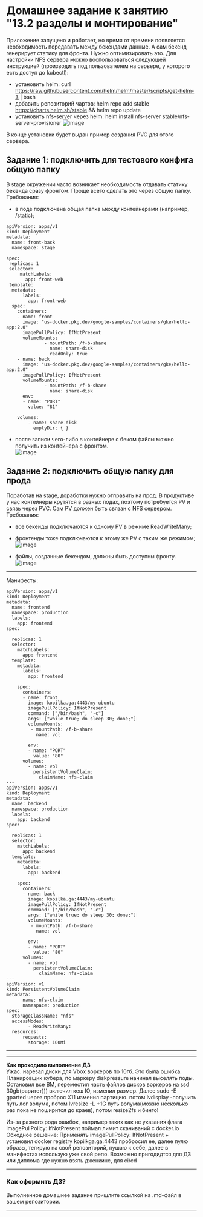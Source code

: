 # Домашнее задание к занятию "13.2 разделы и монтирование"
Приложение запущено и работает, но время от времени появляется необходимость передавать между бекендами данные. А сам бекенд генерирует статику для фронта. Нужно оптимизировать это.
Для настройки NFS сервера можно воспользоваться следующей инструкцией (производить под пользователем на сервере, у которого есть доступ до kubectl):
* установить helm: curl https://raw.githubusercontent.com/helm/helm/master/scripts/get-helm-3 | bash
* добавить репозиторий чартов: helm repo add stable https://charts.helm.sh/stable && helm repo update
* установить nfs-server через helm: helm install nfs-server stable/nfs-server-provisioner
![image](https://user-images.githubusercontent.com/30965391/154330482-1aa174e8-670e-47b1-b638-47d12f94039b.png)

В конце установки будет выдан пример создания PVC для этого сервера.

## Задание 1: подключить для тестового конфига общую папку
В stage окружении часто возникает необходимость отдавать статику бекенда сразу фронтом. Проще всего сделать это через общую папку. Требования:
* в поде подключена общая папка между контейнерами (например, /static);  
```
apiVersion: apps/v1
kind: Deployment
metadata:
  name: front-back
  namespace: stage

spec:
 replicas: 1
 selector:
     matchLabels:
       app: front-web
 template:
  metadata:
      labels:
        app: front-web
  spec:
    containers:
    - name: front
      image: "us-docker.pkg.dev/google-samples/containers/gke/hello-app:2.0"
      imagePullPolicy: IfNotPresent
      volumeMounts:
              - mountPath: /f-b-share
                name: share-disk
                readOnly: true
    - name: back
      image: "us-docker.pkg.dev/google-samples/containers/gke/hello-app:2.0"
      imagePullPolicy: IfNotPresent
      volumeMounts:
              - mountPath: /f-b-share
                name: share-disk
      env:
      - name: "PORT"
        value: "81"

    volumes:
        - name: share-disk
          emptyDir: { }
```
* после записи чего-либо в контейнере с беком файлы можно получить из контейнера с фронтом.  
![image](https://user-images.githubusercontent.com/30965391/154251548-3c95db4b-3586-4f16-bda2-bdda42607084.png)


## Задание 2: подключить общую папку для прода
Поработав на stage, доработки нужно отправить на прод. В продуктиве у нас контейнеры крутятся в разных подах, поэтому потребуется PV и связь через PVC. Сам PV должен быть связан с NFS сервером. Требования:
* все бекенды подключаются к одному PV в режиме ReadWriteMany;  

* фронтенды тоже подключаются к этому же PV с таким же режимом;
![image](https://user-images.githubusercontent.com/30965391/154430225-0758f45a-dc79-47fb-9ca0-073056895a5c.png)


* файлы, созданные бекендом, должны быть доступны фронту.  
![image](https://user-images.githubusercontent.com/30965391/154430380-9b826bd4-aee6-4554-85b4-6a9678efc66a.png)

---
Манифесты:
```
apiVersion: apps/v1
kind: Deployment
metadata:
  name: frontend
  namespace: production
  labels:
    app: frontend
spec:

  replicas: 1
  selector:
    matchLabels:
      app: frontend
  template:
    metadata:
      labels:
        app: frontend

    spec:
      containers:
      - name: front
        image: kopilka.ga:4443/my-ubuntu
        imagePullPolicy: IfNotPresent
        command: ["/bin/bash", "-c"]
        args: ["while true; do sleep 30; done;"]
        volumeMounts:
         - mountPath: /f-b-share
           name: vol

        env:
        - name: "PORT"
          value: "80"
      volumes:
        - name: vol
          persistentVolumeClaim:
            claimName: nfs-claim
---
apiVersion: apps/v1
kind: Deployment
metadata:
  name: backend
  namespace: production
  labels:
    app: backend
spec:

  replicas: 1
  selector:
    matchLabels:
      app: backend
  template:
    metadata:
      labels:
        app: backend

    spec:
      containers:
      - name: back
        image: kopilka.ga:4443/my-ubuntu
        imagePullPolicy: IfNotPresent
        command: ["/bin/bash", "-c"]
        args: ["while true; do sleep 30; done;"]
        volumeMounts:
         - mountPath: /f-b-share
           name: vol

        env:
        - name: "PORT"
          value: "80"
      volumes:
        - name: vol
          persistentVolumeClaim:
            claimName: nfs-claim
---
apiVersion: v1
kind: PersistentVolumeClaim
metadata:
      name: nfs-claim
      namespace: production
spec:
  storageClassName: "nfs"
  accessModes:
        - ReadWriteMany:
  resources:
      requests:
        storage: 100Mi
```

---
---
**Как проходило выполнение ДЗ**  
Ужас.  нарезал диски для Vbox воркеров по 10гб. Это была ошибка. Планировщик кубера, по маркеру diskpressure начинал выселять поды.
Остановил все ВМ, переместил часть файлов дисков воркеров на ssd 30gb(раритет))) включил кеш IO, изменил размер. Далее sudo -E gparted через проброс X11 изменил партицию.
потом lvdisplay -получить путь лог волума, потом lvresize -L +1G путь волума(можно несколько раз пока не поширится до краев), потом resize2fs и бинго!

Из-за разного рода ошибок, например таких как не указания  флага  imagePullPolicy: IfNotPresent поймал лимит скачиваний с docker.io
Обходное решение:
Применять  imagePullPolicy: IfNotPresent + установил docker registry kopilkga.ga:4443 пробросил ее, далее пулю образы, тегирую на свой репозиторий, пушаю к себе, далее в манифестах использую уже свой репо.
Возможно пригодидтся для ДЗ или диплома где нужно взять дженкинс, для ci/cd

---
### Как оформить ДЗ?

Выполненное домашнее задание пришлите ссылкой на .md-файл в вашем репозитории.

---
